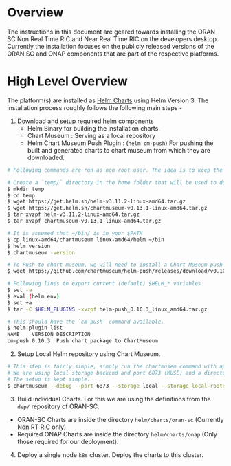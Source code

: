 # Overview

The instructions in this document are geared towards installing the ORAN SC Non Real Time RIC and Near Real Time RIC on the developers desktop. Currently the installation focuses on the publicly released versions of the ORAN SC and ONAP components that are part of the respective platforms.


# High Level Overview

The platform(s) are installed as [Helm Charts](https://helm.sh) using Helm Version 3. The installation process roughly follows the following main steps -

1. Download and setup required helm components
   - Helm  Binary for building the installation charts.
   - Chart Museum : Serving as a local repository
   - Helm Chart Museum Push Plugin : (`helm cm-push`) For pushing the built and generated charts to chart museum from which they are downloaded.

```bash
# Following commands are run as non root user. The idea is to keep the privileges to minimum.

# Create a `temp/` directory in the home folder that will be used to download all the artifacts required during the bring up.
$ mkdir temp
$ cd temp
$ wget https://get.helm.sh/helm-v3.11.2-linux-amd64.tar.gz
$ wget https://get.helm.sh/chartmuseum-v0.13.1-linux-amd64.tar.gz
$ tar xvzpf helm-v3.11.2-linux-amd64.tar.gz
$ tar xvzpf chartmuseum-v0.13.1-linux-amd64.tar.gz

# It is assumed that ~/bin/ is in your $PATH
$ cp linux-amd64/chartmuseum linux-amd64/helm ~/bin
$ helm version
$ chartmuseum -version

# To Push to chart museum, we will need to install a Chart Museum push plugin.
$ wget https://github.com/chartmuseum/helm-push/releases/download/v0.10.3/helm-push_0.10.3_linux_amd64.tar.gz

# Following lines to export current (default) $HELM_* variables
$ set -a
$ eval (helm env)
$ set +a
$ tar -C $HELM_PLUGINS -xvzpf helm-push_0.10.3_linux_amd64.tar.gz

# This should have the `cm-push` command available.
$ helm plugin list
NAME   	VERSION	DESCRIPTION
cm-push	0.10.3 	Push chart package to ChartMuseum
```

2. Setup Local Helm repository using Chart Museum.
```sh
# This step is fairly simple, simply run the chartmusem command with appropriate options
# We are using local storage backend and port 6873 (MUSE) and a directory called `helm/chartmuseum/`
# The setup is kept simple.
$ chartmuseum --debug --port 6873 --storage local --storage-local-rootdir $HOME/helm/chartsmuseum/
```
3. Build individual Charts. For this we are using the definitions from the `dep/` repository of ORAN-SC.
  - ORAN-SC Charts are inside the directory `helm/charts/oran-sc` (Currently Non RT RIC only)
  - Required ONAP Charts are inside the directory `helm/charts/onap` (Only those required for our deployment).

4. Deploy a single node `k8s` cluster. Deploy the charts to this cluster.
